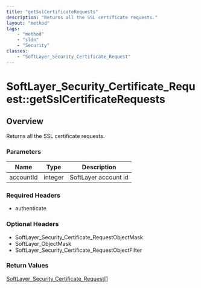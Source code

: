 ```yaml
---
title: "getSslCertificateRequests"
description: "Returns all the SSL certificate requests."
layout: "method"
tags:
    - "method"
    - "sldn"
    - "Security"
classes:
    - "SoftLayer_Security_Certificate_Request"
---
```

# SoftLayer_Security_Certificate_Request::getSslCertificateRequests
## Overview 
Returns all the SSL certificate requests. 

### Parameters 
|Name | Type | Description |
| --- | --- | --- |
|accountId| integer| SoftLayer account id|


### Required Headers
* authenticate

### Optional Headers
* SoftLayer_Security_Certificate_RequestObjectMask
* SoftLayer_ObjectMask
* SoftLayer_Security_Certificate_RequestObjectFilter

### Return Values
<a href='/reference/datatypes/SoftLayer_Security_Certificate_Request'>SoftLayer_Security_Certificate_Request[] </a>

